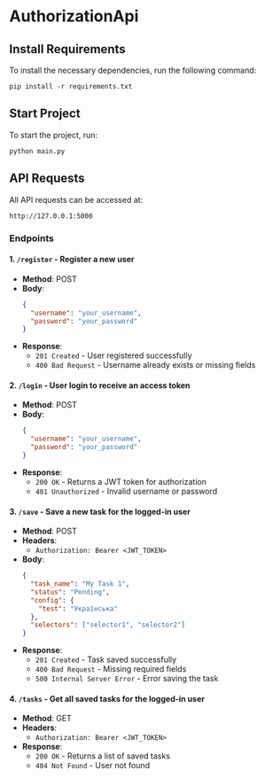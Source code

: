 # AuthorizationApi

## Install Requirements
To install the necessary dependencies, run the following command:
```commandline
pip install -r requirements.txt
```

## Start Project
To start the project, run:
```commandline
python main.py
```

## API Requests
All API requests can be accessed at:
```commandline
http://127.0.0.1:5000
```

### Endpoints

#### 1. `/register` - Register a new user
- **Method**: POST
- **Body**: 
  ```json
  {
    "username": "your_username",
    "password": "your_password"
  }
  ```
- **Response**: 
  - `201 Created` - User registered successfully
  - `400 Bad Request` - Username already exists or missing fields

#### 2. `/login` - User login to receive an access token
- **Method**: POST
- **Body**: 
  ```json
  {
    "username": "your_username",
    "password": "your_password"
  }
  ```
- **Response**: 
  - `200 OK` - Returns a JWT token for authorization
  - `401 Unauthorized` - Invalid username or password

#### 3. `/save` - Save a new task for the logged-in user
- **Method**: POST
- **Headers**: 
  - `Authorization: Bearer <JWT_TOKEN>`
- **Body**: 
  ```json
  {
    "task_name": "My Task 1",
    "status": "Pending",
    "config": {
      "test": "Українська"
    },
    "selectors": ["selector1", "selector2"]
  }
  ```
- **Response**: 
  - `201 Created` - Task saved successfully
  - `400 Bad Request` - Missing required fields
  - `500 Internal Server Error` - Error saving the task

#### 4. `/tasks` - Get all saved tasks for the logged-in user
- **Method**: GET
- **Headers**: 
  - `Authorization: Bearer <JWT_TOKEN>`
- **Response**: 
  - `200 OK` - Returns a list of saved tasks
  - `404 Not Found` - User not found
